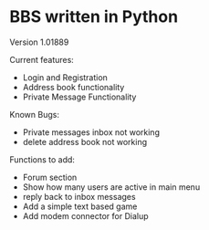 # BBS written in Python

Version 1.01889

Current features:
* Login and Registration
* Address book functionality
* Private Message Functionality

Known Bugs:
* Private messages inbox not working
* delete address book not working

Functions to add:
* Forum section
* Show how many users are active in main menu
* reply back to inbox messages
* Add a simple text based game
* Add modem connector for Dialup
